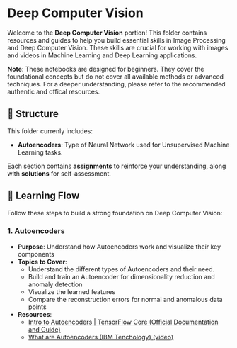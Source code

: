 # Deep Computer Vision

Welcome to the **Deep Computer Vision** portion! This folder contains resources and guides to help you build essential skills in Image Processing and Deep Computer Vision. These skills are crucial for working with images and videos in Machine Learning and Deep Learning applications.

**Note**: These notebooks are designed for beginners. They cover the foundational concepts but do not cover all available methods or advanced techniques. For a deeper understanding, please refer to the recommended authentic and offical resources.

## 📂 Structure

This folder currenly includes:
- **Autoencoders**: Type of Neural Network used for Unsupervised Machine Learning tasks.

Each section contains **assignments** to reinforce your understanding, along with **solutions** for self-assessment.

## 🔗 Learning Flow

Follow these steps to build a strong foundation on Deep Computer Vision:

### 1. **Autoencoders**
  - **Purpose**: Understand how Autoencoders work and visualize their key components
  - **Topics to Cover**:
    - Understand the different types of Autoencoders and their need.
    - Build and train an Autoencoder for dimensionality reduction and anomaly detection
    - Visualize the learned features
    - Compare the reconstruction errors for normal and anomalous data points
  - **Resources**:
    - [Intro to Autoencoders | TensorFlow Core (Official Documentation and Guide)](https://www.tensorflow.org/tutorials/generative/autoencoder)
    - [What are Autoencoders (IBM Tenchology) (video)](https://www.youtube.com/watch?v=qiUEgSCyY5o)
  
